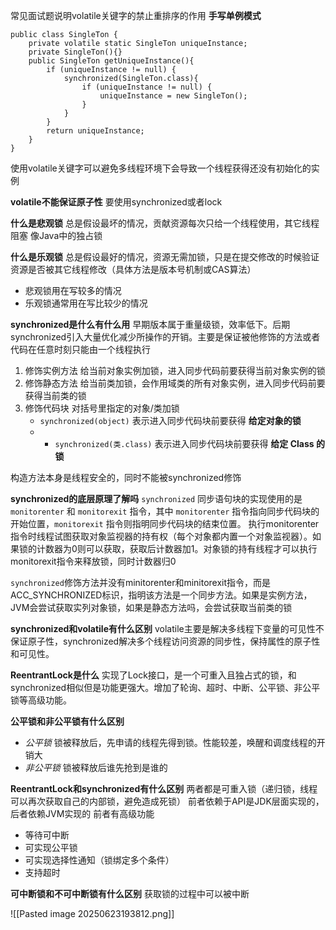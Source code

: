 常见面试题说明volatile关键字的禁止重排序的作用
**手写单例模式**
```
public class SingleTon {
	private volatile static SingleTon uniqueInstance;
	private SingleTon(){}
	public SingleTon getUniqueInstance(){
		if (uniqueInstance != null) {
			synchronized(SingleTon.class){
				if (uniqueInstance != null) {
					uniqueInstance = new SingleTon();
				}
			}
		}
		return uniqueInstance;	
	}
}
```

使用volatile关键字可以避免多线程环境下会导致一个线程获得还没有初始化的实例

**volatile不能保证原子性**
要使用synchronized或者lock


**什么是悲观锁**
总是假设最坏的情况，贡献资源每次只给一个线程使用，其它线程阻塞
像Java中的独占锁

**什么是乐观锁**
总是假设最好的情况，资源无需加锁，只是在提交修改的时候验证资源是否被其它线程修改（具体方法是版本号机制或CAS算法）

- 悲观锁用在写较多的情况
- 乐观锁通常用在写比较少的情况




**synchronized是什么有什么用**
早期版本属于重量级锁，效率低下。后期synchronized引入大量优化减少所操作的开销。主要是保证被他修饰的方法或者代码在任意时刻只能由一个线程执行

1. 修饰实例方法
	给当前对象实例加锁，进入同步代码前要获得当前对象实例的锁
2. 修饰静态方法
	给当前类加锁，会作用域类的所有对象实例，进入同步代码前要获得当前类的锁
3. 修饰代码块
	对括号里指定的对象/类加锁
	- `synchronized(object)` 表示进入同步代码块前要获得 **给定对象的锁**
	- - `synchronized(类.class)` 表示进入同步代码块前要获得 **给定 Class 的锁**

构造方法本身是线程安全的，同时不能被synchronized修饰

**synchronized的底层原理了解吗**
`synchronized` 同步语句块的实现使用的是 `monitorenter` 和 `monitorexit` 指令，其中 `monitorenter` 指令指向同步代码块的开始位置，`monitorexit` 指令则指明同步代码块的结束位置。
执行monitorenter指令时线程试图获取对象监视器的持有权（每个对象都内置一个对象监视器）。如果锁的计数器为0则可以获取，获取后计数器加1。对象锁的持有线程才可以执行monitorexit指令来释放锁，同时计数器归0

`synchronized`修饰方法并没有minitorenter和minitorexit指令，而是ACC_SYNCHRONIZED标识，指明该方法是一个同步方法。如果是实例方法，JVM会尝试获取实列对象锁，如果是静态方法吗，会尝试获取当前类的锁

**synchronized和volatile有什么区别**
volatile主要是解决多线程下变量的可见性不保证原子性，synchronized解决多个线程访问资源的同步性，保持属性的原子性和可见性。


**ReentrantLock是什么**
实现了Lock接口，是一个可重入且独占式的锁，和synchronized相似但是功能更强大。增加了轮询、超时、中断、公平锁、非公平锁等高级功能。

**公平锁和非公平锁有什么区别**
- *公平锁*  锁被释放后，先申请的线程先得到锁。性能较差，唤醒和调度线程的开销大
- *非公平锁* 锁被释放后谁先抢到是谁的

**ReentrantLock和synchronized有什么区别**
两者都是可重入锁（递归锁，线程可以再次获取自己的内部锁，避免造成死锁）
前者依赖于API是JDK层面实现的，后者依赖JVM实现的
前者有高级功能
- 等待可中断
- 可实现公平锁
- 可实现选择性通知（锁绑定多个条件）
- 支持超时


**可中断锁和不可中断锁有什么区别**
获取锁的过程中可以被中断


![[Pasted image 20250623193812.png]]



